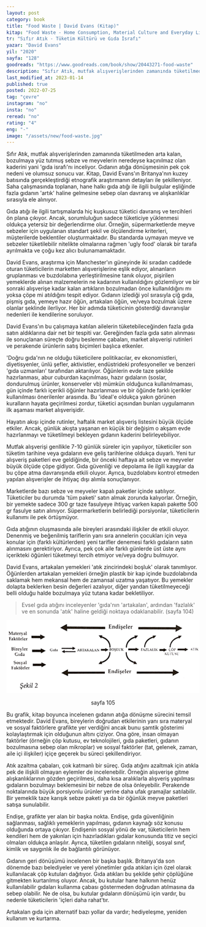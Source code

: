 ```yaml
---
layout: post
category: book
title: "Food Waste | David Evans (Kitap)"
kitap: "Food Waste - Home Consumption, Material Culture and Everyday Life"
tr: "Sıfır Atık - Tüketim Kültürü ve Gıda İsrafı"
yazar: "David Evans"
yil: "2020"
sayfa: "128"
goodreads: "https://www.goodreads.com/book/show/20443271-food-waste"
description: "Sıfır Atık, mutfak alışverişlerinden zamanında tüketilmeden arta kalan, bozulmaya yüz tutmuş sebze ve meyvelerin neredeyse kaçınılmaz olan kaderini yani 'gıda israfı'nı inceliyor."
last_modified_at: 2023-01-14
published: true
posted: 2022-07-25
tag: "çevre"
instagram: "no"
insta: "no"
reread: "no"
rating: "4"
eng: "-"
image: "/assets/new/food-waste.jpg"
---
```


Sıfır Atık, mutfak alışverişlerinden zamanında tüketilmeden arta kalan, bozulmaya yüz tutmuş sebze ve meyvelerin neredeyse kaçınılmaz olan kaderini yani 'gıda israfı'nı inceliyor. Gıdanın atığa dönüşmesinin pek çok nedeni ve olumsuz sonucu var. Kitap, David Evans'ın Britanya'nın kuzey batısında gerçekleştirdiği etnografik araştırmanın detayları ile şekilleniyor. Saha çalışmasında toplanan, hane halkı gıda atığı ile ilgili bulgular eşliğinde fazla gıdanın 'artık' haline gelmesine sebep olan davranış ve alışkanlıklar sırasıyla ele alınıyor.

Gıda atığı ile ilgili tartışmalarda hiç kuşkusuz tüketici davranış ve tercihleri ön plana çıkıyor. Ancak, sorumluluğun sadece tüketiciye yüklenmesi oldukça yetersiz bir değerlendirme olur. Örneğin, süpermarketlerde meyve sebzeler için uygulanan standart şekil ve ölçülendirme kriterleri, müşterilerde beklentiler oluşturmaktadır. Bu standarda uymayan meyve ve sebzeler tüketilebilir nitelikte olmalarına rağmen 'ugly food' olarak bir tarafa ayrılmakta ve çoğu kez alıcı bulunamamaktadır. 

David Evans, araştırma için Manchester'ın güneyinde iki sıradan caddede oturan tüketicilerin marketten alışverişlerine eşlik ediyor, alınanların gruplanması ve buzdolabına yerleştirilmesine tanık oluyor, pişirilen yemeklerde alınan malzemelerin ne kadarının kullanıldığını gözlemliyor ve bir sonraki alışverişe kadar kalan artıkların bozulmadan önce kullanıldığını mı yoksa çöpe mi atıldığını tespit ediyor. Gıdanın izlediği yol sırasıyla çiğ gıda, pişmiş gıda, yemeye hazır öğün, artakalan öğün, ve/veya bozulmak üzere olanlar şeklinde ilerliyor. Her bir adımda tüketicinin gösterdiği davranışlar nedenleri ile kendilerine soruluyor. 

David Evans'ın bu çalışmaya katılan ailelerin tüketebileceğinden fazla gıda satın aldıklarına dair net bir tespiti var. Gereğinden fazla gıda satın alınması ile sonuçlanan süreçte doğru beslenme çabaları, market alışverişi rutinleri ve perakende ürünlerin satış biçimleri başlıca etkenler. 

'Doğru gıda'nın ne olduğu tüketicilere politikacılar, ev ekonomistleri, diyetisyenler, ünlü şefler, aktivistler, endüstrideki profesyoneller ve benzeri 'gıda uzmanları' tarafından aktarılıyor. Öğünlerin evde taze şekilde hazırlanması, abur cuburdan kaçınılması, hazır gıdaların (soslar, dondurulmuş ürünler, konserveler vb) mümkün olduğunca kullanılmaması, gün içinde farklı içerikli öğünler hazırlanması ve bir öğünde farklı içerikler kullanılması önerilenler arasında. Bu 'ideal'e oldukça yakın görünen kuralların hayata geçirilmesi zordur, tüketici açısından bunları uygulamanın ilk aşaması market alışverişidir. 

Hayatın akışı içinde rutinler, haftalık market alışveriş listesini büyük ölçüde etkiler. Ancak, günlük akışta yaşanan en küçük bir değişim o akşam evde hazırlanmayı ve tüketilmeyi bekleyen gıdanın kaderini belirleyebiliyor. 

Mutfak alışverişi genllikle 7-10 günlük süreler için yapılıyor, tüketiciler son tüketim tarihine veya gıdaların eve geliş tarihlerine oldukça duyarlı. Yeni tur alışveriş paketleri eve geldiğinde, bir önceki haftaya ait sebze ve meyveler büyük ölçüde çöpe gidiyor. Gıda güvenliği ve depolama ile ilgili kaygılar da bu çöpe atma davranışında etkili oluyor. Ayrıca, buzdolabını kontrol etmeden yapılan alışverişler de ihtiyaç dışı alımla sonuçlanıyor.

Marketlerde bazı sebze ve meyveler kapalı paketler içinde satılıyor. Tüketiciler bu durumda 'tüm paketi' satın almak zorunda kalıyorlar. Örneğin, bir yemekte sadece 300 gr taze fasulyeye ihtiyaç varken kapalı pakette  500 gr fasulye satın alınıyor. Süpermarketlerin belirlediği porsiyonlar, tüketicilerin kullanımı ile pek örtüşmüyor.

Gıda atığının oluşmasında aile bireyleri arasındaki ilişkiler de etkili oluyor. Denenmiş ve beğenilmiş tariflerin yanı sıra annelerin çocukları için veya konular için (farklı kültürlerden) yeni tarifler denemesi farklı gıdaların satın alınmasını gerektiriyor. Ayrıca, pek çok aile farklı günlerde üst üste aynı içerikteki öğünleri tüketmeyi tercih etmiyor ve/veya doğru bulmuyor. 

David Evans, artakalan yemekleri 'atık zincirindeki boşluk' olarak tanımlıyor. Öğünlerden artakalan yemekleri örneğin plastik bir kap içinde buzdolabında saklamak hem mekansal hem de zamansal uzatma yaşatıyor. Bu yemekler dolapta beklerken besin değerleri azalıyor, diğer yandan tüketilmeyeceği belli olduğu halde bozulmaya yüz tutana kadar bekletiliyor. 

> Evsel gıda atığını inceleyenler 'gıda'nın 'artakalan', ardından 'fazlalık' ve en sonunda 'atık' haline geldiği noktaya odaklanabilir. (sayfa 104)

![Food Waste Graph - sayfa 105](/assets/graph/2022-07-25/food-waste-graph.jpg)
<center>sayfa 105</center>

Bu grafik, kitap boyunca incelenen gıdanın atığa dönüşme sürecini temsil etmektedir. David Evans, bireylerin doğrudan etkilerinin yanı sıra materyal ve sosyal faktörlere grafikte yer verdiğini ancak bunu şamtik gösterimi kolaylaştırmak için olduğunun altını çiziyor. Ona göre, insan olmayan faktörler (örneğin çöp kutusu, ev teknolojileri, gıda paketleri, gıdanın bozulmasına sebep olan mikroplar) ve sosyal faktörler (tat, gelenek, zaman, aile içi ilişkiler) içiçe geçerek bu süreci şekillendiriyor. 

Atık azaltma çabaları, çok katmanlı bir süreç. Gıda atığını azaltmak için atıkla pek de ilişkili olmayan eylemler de incelenebilir. Örneğin alışverişe gitme alışkanlıklarının gözden geçirilmesi, daha kısa aralıklarla alışveriş yapılması gıdaların bozulmayı beklemesini bir nebze de olsa önleyebilir. Perakende noktalarında büyük porsiyonlu ürünler yerine daha ufak gramajlar satılabilir. Bir yemeklik taze karışık sebze paketi ya da bir öğünlük meyve paketleri satışa sunulabilir. 

Endişe, grafikte yer alan bir başka nokta. Endişe, gıda güvenliğinin sağlanması, sağlıklı yemeklerin yapılması, gıdanın kaynağı söz konusu olduğunda ortaya çıkıyor. Endişenin sosyal yönü de var, tüketicilerin hem kendileri hem de yakınları için hazırladıkları gıdalar konusunda titiz ve seçici olmaları oldukça anlaşılır. Ayrıca, tüketilen gıdaların niteliği, sosyal sınıf, kimlik ve saygınlık ile de bağlantılı görünüyor. 

Gıdanın geri dönüşümü incelenen bir başka başlık. Britanya'da son dönemde bazı belediyeler ve yerel yönetimler gıda atıkları için özel olarak kullanılacak çöp kutuları dağıtıyor. Gıda atıkları bu şekilde şehir çöplüğüne gitmekten kurtarılmış oluyor. Ancak, bu kutular hane halkının henüz kullanılabilir gıdaları kullanma çabası göstermeden doğrudan atılmasına da sebep olabilir. Ne de olsa, bu kutular gıdaların dönüşümü için vardır, bu nedenle tüketicilerin 'içleri daha rahat'tır.

Artakalan gıda için alternatif bazı yollar da vardır; hediyeleşme, yeniden kullanım ve kurtarma. 
